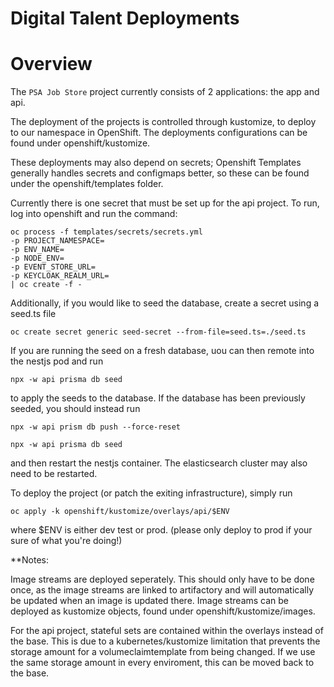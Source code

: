 # Digital Talent Deployments

# Overview

The `PSA Job Store` project currently consists of 2 applications: the app and api.

The deployment of the projects is controlled through kustomize, to deploy to our namespace in OpenShift. The deployments configurations can be found under openshift/kustomize.

These deployments may also depend on secrets; Openshift Templates generally handles secrets and configmaps better, so these can be found under the openshift/templates folder.

Currently there is one secret that must be set up for the api project. To run, log into openshift and run the command:

```
oc process -f templates/secrets/secrets.yml
-p PROJECT_NAMESPACE=
-p ENV_NAME=
-p NODE_ENV=
-p EVENT_STORE_URL=
-p KEYCLOAK_REALM_URL=
| oc create -f -
```

Additionally, if you would like to seed the database, create a secret using a seed.ts file

```
oc create secret generic seed-secret --from-file=seed.ts=./seed.ts
```

If you are running the seed on a fresh database, uou can then remote into the nestjs pod and run

```
npx -w api prisma db seed
```

to apply the seeds to the database. If the database has been previously seeded, you should instead run

```
npx -w api prism db push --force-reset

npx -w api prisma db seed
```

and then restart the nestjs container. The elasticsearch cluster may also need to be restarted.

To deploy the project (or patch the exiting infrastructure), simply run

```
oc apply -k openshift/kustomize/overlays/api/$ENV
```

where $ENV is either dev test or prod. (please only deploy to prod if your sure of what you're doing!)

\*\*Notes:

Image streams are deployed seperately. This should only have to be done once, as the image streams are linked to artifactory and will automatically be updated when an image is updated there. Image streams can be deployed as kustomize objects, found under openshift/kustomize/images.

For the api project, stateful sets are contained within the overlays instead of the base. This is due to a kubernetes/kustomize limitation that prevents the storage amount for a volumeclaimtemplate from being changed. If we use the same storage amount in every enviroment, this can be moved back to the base.

